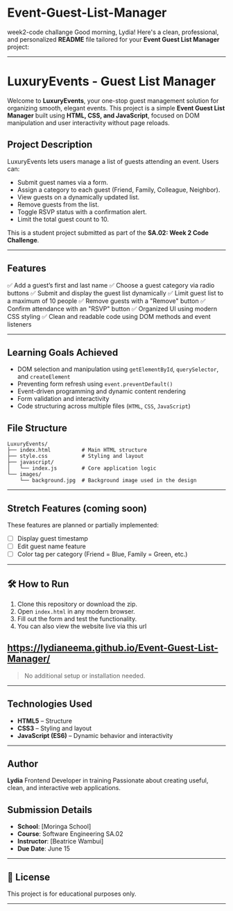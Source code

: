 # Event-Guest-List-Manager
week2-code challange
Good morning, Lydia! Here's a clean, professional, and personalized **README** file tailored for your **Event Guest List Manager** project:

---

#  LuxuryEvents - Guest List Manager

Welcome to **LuxuryEvents**, your one-stop guest management solution for organizing smooth, elegant events. This project is a simple **Event Guest List Manager** built using **HTML, CSS, and JavaScript**, focused on DOM manipulation and user interactivity without page reloads.

##  Project Description

LuxuryEvents lets users manage a list of guests attending an event. Users can:

* Submit guest names via a form.
* Assign a category to each guest (Friend, Family, Colleague, Neighbor).
* View guests on a dynamically updated list.
* Remove guests from the list.
* Toggle RSVP status with a confirmation alert.
* Limit the total guest count to 10.

This is a student project submitted as part of the **SA.02: Week 2 Code Challenge**.

---

##  Features

✅ Add a guest’s first and last name
✅ Choose a guest category via radio buttons
✅ Submit and display the guest list dynamically
✅ Limit guest list to a maximum of 10 people
✅ Remove guests with a "Remove" button
✅ Confirm attendance with an "RSVP" button
✅ Organized UI using modern CSS styling
✅ Clean and readable code using DOM methods and event listeners

---

##  Learning Goals Achieved

* DOM selection and manipulation using `getElementById`, `querySelector`, and `createElement`
* Preventing form refresh using `event.preventDefault()`
* Event-driven programming and dynamic content rendering
* Form validation and interactivity
* Code structuring across multiple files (`HTML`, `CSS`, `JavaScript`)



## File Structure

```
LuxuryEvents/
├── index.html          # Main HTML structure
├── style.css           # Styling and layout
├── javascript/
│   └── index.js        # Core application logic
└── images/
    └── background.jpg  # Background image used in the design
```

---

##  Stretch Features (coming soon)

These features are planned or partially implemented:

* [ ] Display guest timestamp
* [ ] Edit guest name feature
* [ ] Color tag per category (Friend = Blue, Family = Green, etc.)

---

## 🛠️ How to Run

1. Clone this repository or download the zip.
2. Open `index.html` in any modern browser.
3. Fill out the form and test the functionality.
4. You can also view the website live via this url  

 ##  https://lydianeema.github.io/Event-Guest-List-Manager/

> No additional setup or installation needed.

---

##  Technologies Used

* **HTML5** – Structure
* **CSS3** – Styling and layout
* **JavaScript (ES6)** – Dynamic behavior and interactivity

---

##  Author

**Lydia**
Frontend Developer in training
Passionate about creating useful, clean, and interactive web applications.



##  Submission Details

* **School**: [Moringa School]
* **Course**: Software Engineering SA.02
* **Instructor**: [Beatrice Wambui]
* **Due Date**: June 15

---

## 📝 License

This project is for educational purposes only.

---



